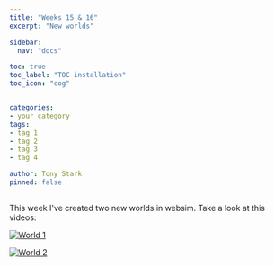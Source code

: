 ```yaml
---
title: "Weeks 15 & 16"
excerpt: "New worlds"

sidebar:
  nav: "docs"

toc: true
toc_label: "TOC installation"
toc_icon: "cog"


categories:
- your category
tags:
- tag 1
- tag 2
- tag 3
- tag 4

author: Tony Stark
pinned: false
---
```


This week I've created two new worlds in websim. Take a look at this videos:

[![World 1](http://img.youtube.com/vi/FYtAFll4keU/0.jpg)](https://www.youtube.com/watch?v=FYtAFll4keU)


[![World 2](http://img.youtube.com/vi/PjTr13M3o5k/0.jpg)](https://www.youtube.com/watch?v=PjTr13M3o5k)
